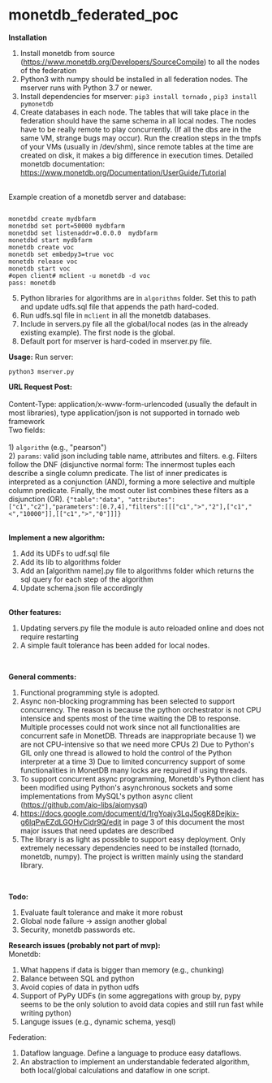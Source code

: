 # monetdb_federated_poc

<b>Installation</b>
1) Install monetdb from source (https://www.monetdb.org/Developers/SourceCompile) to all the nodes of the federation
2) Python3 with numpy should be installed in all federation nodes. The mserver runs with Python 3.7 or newer.
3) Install dependencies for mserver: `pip3 install tornado` , `pip3 install pymonetdb`
4) Create databases in each node. The tables that will take place in the federation should have the same schema in all local nodes. 
The nodes have to be really remote to play concurrently. (If all the dbs are in the same VM, strange bugs may occur).
Run the creation steps in the tmpfs of your VMs (usually in /dev/shm), since remote tables at the time are created on disk, it makes a big difference in execution times.
Detailed monetdb documentation:
https://www.monetdb.org/Documentation/UserGuide/Tutorial

<br>Example creation of a monetdb server and database: <br>

<pre><code>
monetdbd create mydbfarm
monetdbd set port=50000 mydbfarm
monetdbd set listenaddr=0.0.0.0  mydbfarm
monetdbd start mydbfarm
monetdb create voc
monetdb set embedpy3=true voc
monetdb release voc
monetdb start voc
#open client# mclient -u monetdb -d voc
pass: monetdb
</code></pre>

5) Python libraries for algorithms are in `algorithms` folder. Set this to path and update udfs.sql file that appends the path hard-coded.
6) Run udfs.sql file in `mclient` in all the monetdb databases.
7) Include in servers.py file all the global/local nodes (as in the already existing example). The first node is the global.
8) Default port for mserver is hard-coded in mserver.py file.

<b>Usage:</b> 
Run server: <br>

`python3 mserver.py`


<b>URL Request Post:</b> <br>
<br> Content-Type: application/x-www-form-urlencoded (usually the default in most libraries), type application/json is not supported in tornado web framework</br>
Two fields: <br>
<br> 1) `algorithm` (e.g., "pearson")
<br> 2) `params`: valid json including table name, attributes and filters. e.g. Filters follow the DNF (disjunctive normal form:
The innermost tuples each describe a single column predicate. The list of inner predicates is interpreted as a conjunction (AND), forming a more selective and multiple column predicate. Finally, the most outer list combines these filters as a disjunction (OR).
`{"table":"data", "attributes":["c1","c2"],"parameters":[0.7,4],"filters":[[["c1",">","2"],["c1","<","10000"]],[["c1",">","0"]]]}`

<br>
<b>Implement a new algorithm:</b> <br>

1) Add its UDFs to udf.sql file
2) Add its lib to algorithms folder
3) Add an [algorithm name].py file to algorithms folder which returns the sql query for each step of the algorithm
4) Update schema.json file accordingly

<br>
<b>Other features:</b> <br>

1) Updating servers.py file the module is auto reloaded online and does not require restarting
2) A simple fault tolerance has been added for local nodes.

<br>

<b>General comments:</b> <br>

1) Functional programming style is adopted.
2) Async non-blocking programming has been selected to support concurrency. The reason is because the python orchestrator is not CPU intensice and spents most of the time waiting the DB to response. Multiple processes could not work since not all functionalities are concurrent safe in MonetDB.
Threads are inappropriate because 1) we are not CPU-intensive so that we need more CPUs 2) Due to Python's GIL only one thread is allowed to hold the control of the Python interpreter at a time 3) Due to limited concurrency support of some functionalities in MonetDB many locks are required if using threads.
3) To support concurrent async programming, Monetdb's Python client has been modified using Python's asynchronous sockets and some implementations from 
MySQL's python async client (https://github.com/aio-libs/aiomysql)
4) https://docs.google.com/document/d/1rgYoajy3LqJ5ogK8Dejkix-g6lqPwEZdLGOHvCidr9Q/edit in page 3 of this document the most major issues that need updates are described
5) The library is as light as possible to support easy deployment. Only extremely necessary dependencies need to be installed (tornado, monetdb, numpy). The project is written mainly using the standard library.

<br>

<b>Todo:</b> <br>

1) Evaluate fault tolerance and make it more robust
2) Global node failure -> assign another global
3) Security, monetdb passwords etc.

<b>Research issues (probably not part of mvp):</b><br>
Monetdb:<br>
1) What happens if data is bigger than memory (e.g., chunking)
2) Balance between SQL and python
3) Avoid copies of data in python udfs
4) Support of PyPy UDFs (in some aggregations with group by, pypy seems to be the only solution to avoid data copies and still run fast while writing python)
5) Languge issues (e.g., dynamic schema, yesql)


Federation:<br>
1) Dataflow language. Define a language to produce easy dataflows.
2) An abstraction to implement an understandable federated algorithm, both local/global calculations and dataflow in one script.


